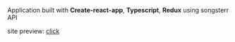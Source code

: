 Application built with **Create-react-app**, **Typescript**, **Redux** using songsterr API

site preview: [click](https://songsterrr.netlify.app/)


